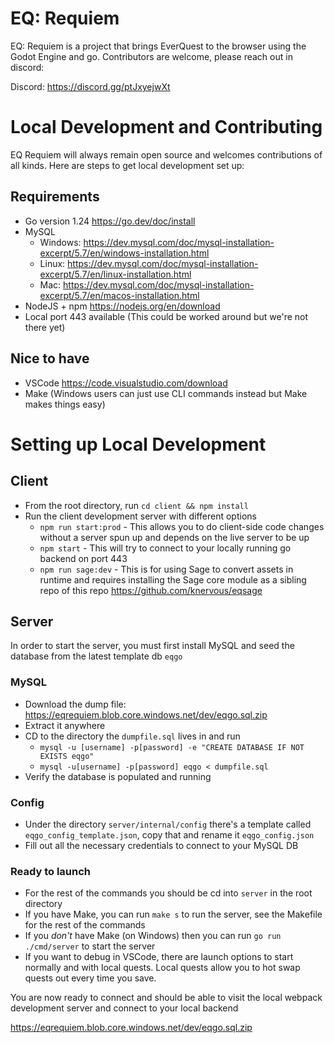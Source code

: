 # EQ: Requiem

EQ: Requiem is a project that brings EverQuest to the browser using the Godot Engine and go. Contributors are welcome, please reach out in discord:

Discord: https://discord.gg/ptJxyejwXt


# Local Development and Contributing

EQ Requiem will always remain open source and welcomes contributions of all kinds. Here are steps to get local development set up:

## Requirements

- Go version 1.24 https://go.dev/doc/install
- MySQL
  - Windows: https://dev.mysql.com/doc/mysql-installation-excerpt/5.7/en/windows-installation.html
  - Linux: https://dev.mysql.com/doc/mysql-installation-excerpt/5.7/en/linux-installation.html
  - Mac: https://dev.mysql.com/doc/mysql-installation-excerpt/5.7/en/macos-installation.html
- NodeJS + npm https://nodejs.org/en/download
- Local port 443 available (This could be worked around but we're not there yet)

## Nice to have

- VSCode https://code.visualstudio.com/download
- Make (Windows users can just use CLI commands instead but Make makes things easy)

# Setting up Local Development

## Client

- From the root directory, run `cd client && npm install`
- Run the client development server with different options
  - `npm run start:prod` - This allows you to do client-side code changes without a server spun up and depends on the live server to be up
  - `npm start` - This will try to connect to your locally running go backend on port 443
  - `npm run sage:dev` - This is for using Sage to convert assets in runtime and requires installing the Sage core module as a sibling repo of this repo https://github.com/knervous/eqsage

## Server

In order to start the server, you must first install MySQL and seed the database from the latest template db `eqgo`

### MySQL

- Download the dump file: https://eqrequiem.blob.core.windows.net/dev/eqgo.sql.zip
- Extract it anywhere
- CD to the directory the `dumpfile.sql` lives in and run 
  - `mysql -u [username] -p[password] -e "CREATE DATABASE IF NOT EXISTS eqgo"`
  - `mysql -u[username] -p[password] eqgo < dumpfile.sql`
- Verify the database is populated and running
  

### Config
- Under the directory `server/internal/config` there's a template called `eqgo_config_template.json`, copy that and rename it `eqgo_config.json`
- Fill out all the necessary credentials to connect to your MySQL DB

### Ready to launch
- For the rest of the commands you should be cd into `server` in the root directory
- If you have Make, you can run `make s` to run the server, see the Makefile for the rest of the commands
- If you *don't* have Make (on Windows) then you can run `go run ./cmd/server` to start the server
- If you want to debug in VSCode, there are launch options to start normally and with local quests. Local quests allow you to hot swap quests out every time you save.

You are now ready to connect and should be able to visit the local webpack development server and connect to your local backend

https://eqrequiem.blob.core.windows.net/dev/eqgo.sql.zip